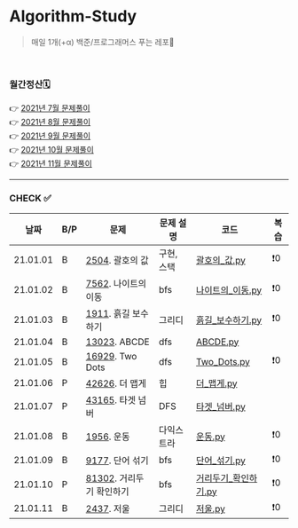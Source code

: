 # Algorithm-Study

> 매일 1개(+α) 백준/프로그래머스 푸는 레포🐢   

<br>

### 월간정산🗓
👉 [2021년 7월 문제풀이](monthly/202107.md)     
👉 [2021년 8월 문제풀이](monthly/202108.md)   
👉 [2021년 9월 문제풀이](monthly/202109.md)   
👉 [2021년 10월 문제풀이](monthly/202110.md)    
👉 [2021년 11월 문제풀이](monthly/202111.md)    


----
### CHECK ✅
|날짜|B/P|문제|문제 설명|코드|복습|
|---|---|---|---|---|---|
|21.01.01|B|[2504](https://www.acmicpc.net/problem/2504). 괄호의 값|구현, 스택|[괄호의_값.py](202201/B-2504/괄호의_값.py)|❗️0|
|21.01.02|B|[7562](https://www.acmicpc.net/problem/7568). 나이트의 이동|bfs|[나이트의_이동.py](202201/B-7562/나이트의_이동.py)|❗️0|
|21.01.03|B|[1911](https://www.acmicpc.net/problem/1911). 흙길 보수하기|그리디|[흙길_보수하기.py](202201/B-1911/흙길_보수하기.py)|❗️0|
|21.01.04|B|[13023](https://www.acmicpc.net/problem/13023). ABCDE|dfs|[ABCDE.py](202201/B-13023/ABCDE.py)||
|21.01.05|B|[16929](https://www.acmicpc.net/problem/16929). Two Dots|dfs|[Two_Dots.py](202201/B-16929/Two_Dots.py)|❗️0|
|21.01.06|P|[42626](https://programmers.co.kr/learn/courses/30/lessons/42626). 더 맵게|힙|[더_맵게.py](202201/P-42626/더_맵게.py)||
|21.01.07|P|[43165](https://programmers.co.kr/learn/courses/30/lessons/43165). 타겟 넘버|DFS|[타겟_넘버.py](202201/P-43165/타겟_넘버.py)||
|21.01.08|B|[1956](https://www.acmicpc.net/problem/1956). 운동|다익스트라|[운동.py](202201/B-1956/운동.py)|❗️0|
|21.01.09|B|[9177](https://www.acmicpc.net/problem/9177). 단어 섞기|bfs|[단어_섞기.py](202201/B-9177/단어_섞기.py)|❗️0|
|21.01.10|P|[81302](https://programmers.co.kr/learn/courses/30/lessons/81302). 거리두기 확인하기|bfs|[거리두기_확인하기.py](202201/P-81302/거리두기_확인하기.py)|❗️0|
|21.01.11|B|[2437](https://www.acmicpc.net/problem/2437). 저울|그리디|[저울.py](202201/B-2437/저울.py)|❗️0|